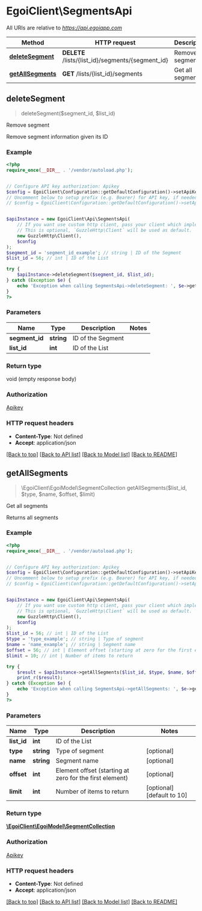# EgoiClient\SegmentsApi

All URIs are relative to *https://api.egoiapp.com*

Method | HTTP request | Description
------------- | ------------- | -------------
[**deleteSegment**](SegmentsApi.md#deleteSegment) | **DELETE** /lists/{list_id}/segments/{segment_id} | Remove segment
[**getAllSegments**](SegmentsApi.md#getAllSegments) | **GET** /lists/{list_id}/segments | Get all segments



## deleteSegment

> deleteSegment($segment_id, $list_id)

Remove segment

Remove segment information given its ID

### Example

```php
<?php
require_once(__DIR__ . '/vendor/autoload.php');


// Configure API key authorization: Apikey
$config = EgoiClient\Configuration::getDefaultConfiguration()->setApiKey('Apikey', 'YOUR_API_KEY');
// Uncomment below to setup prefix (e.g. Bearer) for API key, if needed
// $config = EgoiClient\Configuration::getDefaultConfiguration()->setApiKeyPrefix('Apikey', 'Bearer');


$apiInstance = new EgoiClient\Api\SegmentsApi(
    // If you want use custom http client, pass your client which implements `GuzzleHttp\ClientInterface`.
    // This is optional, `GuzzleHttp\Client` will be used as default.
    new GuzzleHttp\Client(),
    $config
);
$segment_id = 'segment_id_example'; // string | ID of the Segment
$list_id = 56; // int | ID of the List

try {
    $apiInstance->deleteSegment($segment_id, $list_id);
} catch (Exception $e) {
    echo 'Exception when calling SegmentsApi->deleteSegment: ', $e->getMessage(), PHP_EOL;
}
?>
```

### Parameters


Name | Type | Description  | Notes
------------- | ------------- | ------------- | -------------
 **segment_id** | **string**| ID of the Segment |
 **list_id** | **int**| ID of the List |

### Return type

void (empty response body)

### Authorization

[Apikey](../../README.md#Apikey)

### HTTP request headers

- **Content-Type**: Not defined
- **Accept**: application/json

[[Back to top]](#) [[Back to API list]](../../README.md#documentation-for-api-endpoints)
[[Back to Model list]](../../README.md#documentation-for-models)
[[Back to README]](../../README.md)


## getAllSegments

> \EgoiClient\EgoiModel\SegmentCollection getAllSegments($list_id, $type, $name, $offset, $limit)

Get all segments

Returns all segments

### Example

```php
<?php
require_once(__DIR__ . '/vendor/autoload.php');


// Configure API key authorization: Apikey
$config = EgoiClient\Configuration::getDefaultConfiguration()->setApiKey('Apikey', 'YOUR_API_KEY');
// Uncomment below to setup prefix (e.g. Bearer) for API key, if needed
// $config = EgoiClient\Configuration::getDefaultConfiguration()->setApiKeyPrefix('Apikey', 'Bearer');


$apiInstance = new EgoiClient\Api\SegmentsApi(
    // If you want use custom http client, pass your client which implements `GuzzleHttp\ClientInterface`.
    // This is optional, `GuzzleHttp\Client` will be used as default.
    new GuzzleHttp\Client(),
    $config
);
$list_id = 56; // int | ID of the List
$type = 'type_example'; // string | Type of segment
$name = 'name_example'; // string | Segment name
$offset = 56; // int | Element offset (starting at zero for the first element)
$limit = 10; // int | Number of items to return

try {
    $result = $apiInstance->getAllSegments($list_id, $type, $name, $offset, $limit);
    print_r($result);
} catch (Exception $e) {
    echo 'Exception when calling SegmentsApi->getAllSegments: ', $e->getMessage(), PHP_EOL;
}
?>
```

### Parameters


Name | Type | Description  | Notes
------------- | ------------- | ------------- | -------------
 **list_id** | **int**| ID of the List |
 **type** | **string**| Type of segment | [optional]
 **name** | **string**| Segment name | [optional]
 **offset** | **int**| Element offset (starting at zero for the first element) | [optional]
 **limit** | **int**| Number of items to return | [optional] [default to 10]

### Return type

[**\EgoiClient\EgoiModel\SegmentCollection**](../Model/SegmentCollection.md)

### Authorization

[Apikey](../../README.md#Apikey)

### HTTP request headers

- **Content-Type**: Not defined
- **Accept**: application/json

[[Back to top]](#) [[Back to API list]](../../README.md#documentation-for-api-endpoints)
[[Back to Model list]](../../README.md#documentation-for-models)
[[Back to README]](../../README.md)

